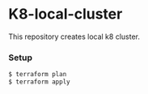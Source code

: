 # K8-local-cluster
This repository creates local k8 cluster.

### Setup
```sh
$ terraform plan
$ terraform apply
```